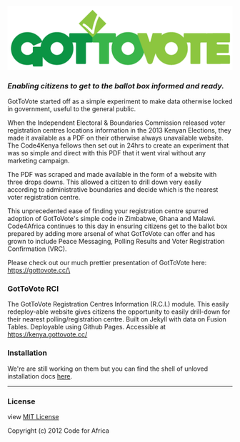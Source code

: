 
![GoToVote Logo](/img/logo_2.png)

### _Enabling citizens to get to the ballot box informed and ready._

GotToVote started off as a simple experiment to make data otherwise locked in government, useful to the general public.

When the Independent Electoral & Boundaries Commission released voter registration centres locations information in the 2013 Kenyan Elections, they made it available as a PDF on their otherwise always unavailable website. The Code4Kenya fellows then set out in 24hrs to create an experiment that was so simple and direct with this PDF that it went viral without any marketing campaign.

The PDF was scraped and made available in the form of a website with three drops downs. This allowed a citizen to drill down very easily according to administrative boundaries and decide which is the nearest voter registration centre.

This unprecedented ease of finding your registration centre spurred adoption of GotToVote's simple code in Zimbabwe, Ghana and Malawi. Code4Africa continues to this day in ensuring citizens get to the ballot box prepared by adding more arsenal of what GotToVote can offer and has grown to include Peace Messaging, Polling Results and Voter Registration Confirmation (VRC).

Please check out our much prettier presentation of GotToVote here: https://gottovote.cc/\

### GotToVote RCI

The GotToVote Registration Centres Information (R.C.I.) module. This easily redeploy-able website gives citizens the opportunity to easily drill-down for their nearest polling/registration centre. Built on Jekyll with data on Fusion Tables. Deployable using Github Pages. Accessible at https://kenya.gottovote.cc/ 


### Installation

We're are still working on them but you can find the shell of unloved installation docs [here](http://gottovote.cc/docs).

---

### License
view [MIT License](./LICENSE)

Copyright (c) 2012 Code for Africa
